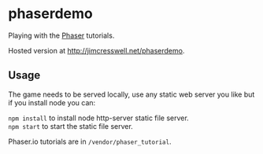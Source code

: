 phaserdemo
==========

Playing with the [Phaser](http://phaser.io) tutorials.

Hosted version at http://jimcresswell.net/phaserdemo.

## Usage

The game needs to be served locally, use any static web server you like but if you install node you can:

`npm install` to install node http-server static file server.  
`npm start` to start the static file server.


Phaser.io tutorials are in `/vendor/phaser_tutorial`.
